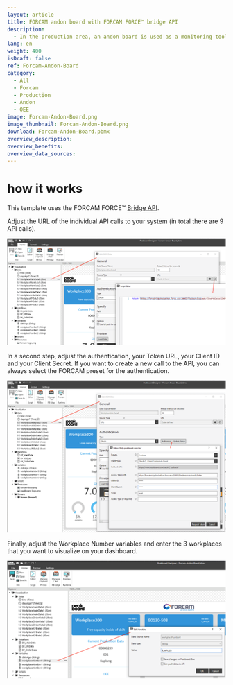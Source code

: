```yaml
---
layout: article
title: FORCAM andon board with FORCAM FORCE™ bridge API
description: 
  - In the production area, an andon board is used as a monitoring tool on the shopfloor to visualize the production status of an assembly line or manufacturing system. For an easy optimization of production processes. This template uses a connection to FORCAM FORCE™, FORCAM's IT platform for the industrial Internet of Things (IIoT). Three workplaces are visualized in real-time. Process data and data on overall equipment efficiency (OEE) is retrieved via FORCAM's FORCE™ Bridge API and visualized on an andon dashboard.
lang: en
weight: 400
isDraft: false
ref: Forcam-Andon-Board
category:
  - All
  - Forcam
  - Production
  - Andon
  - OEE
image: Forcam-Andon-Board.png
image_thumbnail: Forcam-Andon-Board.png
download: Forcam-Andon-Board.pbmx
overview_description:
overview_benefits:
overview_data_sources:
---
```

# how it works

This template uses the FORCAM FORCE™ [Bridge API](https://docs.forcebridge.io/).

Adjust the URL of the individual API calls to your system (in total there are 9 API calls). 

![](img/forcam-edit-json-call-url.png)

In a second step, adjust the authentication, your Token URL, your Client ID and your Client Secret. If you want to create a new call to the API, you can always select the FORCAM preset for the authentication. 

![](img/forcam-edit-authentication.png)

Finally, adjust the Workplace Number variables and enter the 3 workplaces that you want to visualize on your dashboard.

![](img/forcam-edit-workplace-number.png)
